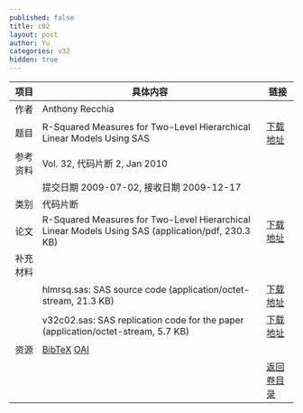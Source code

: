 ```yaml
---
published: false
title: c02
layout: post
author: Yu
categories: v32
hidden: true
---
```


| 项目 | 具体内容 | 链接 |
|---:|---|---|
| 作者 | Anthony  Recchia| |
| 题目 |R-Squared Measures for Two-Level Hierarchical Linear Models Using SAS | [下载地址](http://www.jstatsoft.org/v32/c02/paper) |
| 参考资料 |Vol. 32, 代码片断 2, Jan 2010 | |
| | 提交日期 2009-07-02, 接收日期 2009-12-17| | 
| 类别 | 代码片断| |
| 论文 | R-Squared Measures for Two-Level Hierarchical Linear Models Using SAS  (application/pdf, 230.3 KB)| [下载地址](http://www.jstatsoft.org/v32/c02/paper) |
| 补充材料 | | |
| |hlmrsq.sas: SAS source code  (application/octet-stream, 21.3 KB)|  [下载地址](http://www.jstatsoft.org/v32/c02/supp/1) |
| |v32c02.sas: SAS replication code for the paper  (application/octet-stream, 5.7 KB)|  [下载地址](http://www.jstatsoft.org/v32/c02/supp/2) |
| 资源 | [BibTeX](http://www.jstatsoft.org/v32/c02/bibtex) [OAI](http://www.jstatsoft.org/oai?verb=GetRecord&identifier=oai.jstatsoft/v32/c02&prefix=oai_dc)| |
| |  | [返回卷目录]({{site.baseurl}}/volume/v32.html) |